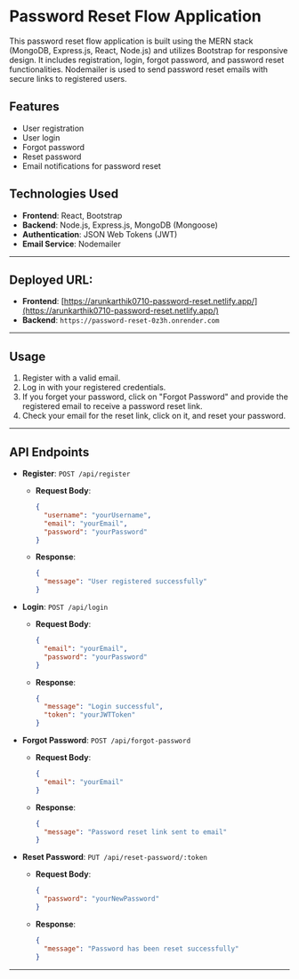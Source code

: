# Password Reset Flow Application

This password reset flow application is built using the MERN stack (MongoDB, Express.js, React, Node.js) and utilizes Bootstrap for responsive design. It includes registration, login, forgot password, and password reset functionalities. Nodemailer is used to send password reset emails with secure links to registered users.

## Features

- User registration
- User login
- Forgot password
- Reset password
- Email notifications for password reset

## Technologies Used

- **Frontend**: React, Bootstrap
- **Backend**: Node.js, Express.js, MongoDB (Mongoose)
- **Authentication**: JSON Web Tokens (JWT)
- **Email Service**: Nodemailer

---

## Deployed URL:

- **Frontend**: [https://arunkarthik0710-password-reset.netlify.app/](https://arunkarthik0710-password-reset.netlify.app/)
- **Backend**: `https://password-reset-0z3h.onrender.com`

---

## Usage

1. Register with a valid email.
2. Log in with your registered credentials.
3. If you forget your password, click on "Forgot Password" and provide the registered email to receive a password reset link.
4. Check your email for the reset link, click on it, and reset your password.

---

## API Endpoints

- **Register**: `POST /api/register`

  - **Request Body**:
    ```json
    {
      "username": "yourUsername",
      "email": "yourEmail",
      "password": "yourPassword"
    }
    ```
  - **Response**:
    ```json
    {
      "message": "User registered successfully"
    }
    ```

- **Login**: `POST /api/login`

  - **Request Body**:
    ```json
    {
      "email": "yourEmail",
      "password": "yourPassword"
    }
    ```
  - **Response**:
    ```json
    {
      "message": "Login successful",
      "token": "yourJWTToken"
    }
    ```

- **Forgot Password**: `POST /api/forgot-password`

  - **Request Body**:
    ```json
    {
      "email": "yourEmail"
    }
    ```
  - **Response**:
    ```json
    {
      "message": "Password reset link sent to email"
    }
    ```

- **Reset Password**: `PUT /api/reset-password/:token`
  - **Request Body**:
    ```json
    {
      "password": "yourNewPassword"
    }
    ```
  - **Response**:
    ```json
    {
      "message": "Password has been reset successfully"
    }
    ```

---
